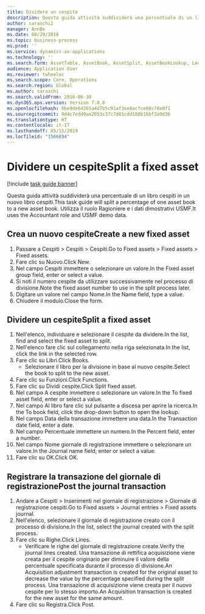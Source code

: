 ```yaml
---
title: Dividere un cespite
description: Questa guida attività suddividerà una percentuale di un libro cespiti in un nuovo libro cespiti.
author: saraschi2
manager: AnnBe
ms.date: 08/29/2018
ms.topic: business-process
ms.prod: ''
ms.service: dynamics-ax-applications
ms.technology: ''
ms.search.form: AssetTable, AssetBook, AssetSplit, AssetBookLookup, LedgerJournalTable, LedgerJournalTransAsset
audience: Application User
ms.reviewer: twheeloc
ms.search.scope: Core, Operations
ms.search.region: Global
ms.author: saraschi
ms.search.validFrom: 2016-06-30
ms.dyn365.ops.version: Version 7.0.0
ms.openlocfilehash: 6be9de64265a4d7b5c91af3ee8acfce80c78e0f1
ms.sourcegitcommit: 9d4c7edd0ae2053c37c7d81cdd180b16bf3a9d3b
ms.translationtype: HT
ms.contentlocale: it-IT
ms.lasthandoff: 05/15/2019
ms.locfileid: "1566894"
---
```

# <a name="split-a-fixed-asset"></a><span data-ttu-id="6926a-103">Dividere un cespite</span><span class="sxs-lookup"><span data-stu-id="6926a-103">Split a fixed asset</span></span>

[!include [task guide banner](../../includes/task-guide-banner.md)]

<span data-ttu-id="6926a-104">Questa guida attività suddividerà una percentuale di un libro cespiti in un nuovo libro cespiti.</span><span class="sxs-lookup"><span data-stu-id="6926a-104">This task guide will split a percentage of one asset book to a new asset book.</span></span>  <span data-ttu-id="6926a-105">Utilizza il ruolo Ragioniere e i dati dimostrativi USMF.</span><span class="sxs-lookup"><span data-stu-id="6926a-105">It uses the Accountant role and USMF demo data.</span></span>


## <a name="create-a-new-fixed-asset"></a><span data-ttu-id="6926a-106">Crea un nuovo cespite</span><span class="sxs-lookup"><span data-stu-id="6926a-106">Create a new fixed asset</span></span>
1. <span data-ttu-id="6926a-107">Passare a Cespiti > Cespiti > Cespiti.</span><span class="sxs-lookup"><span data-stu-id="6926a-107">Go to Fixed assets > Fixed assets > Fixed assets.</span></span>
2. <span data-ttu-id="6926a-108">Fare clic su Nuovo.</span><span class="sxs-lookup"><span data-stu-id="6926a-108">Click New.</span></span>
3. <span data-ttu-id="6926a-109">Nel campo Cespiti immettere o selezionare un valore.</span><span class="sxs-lookup"><span data-stu-id="6926a-109">In the Fixed asset group field, enter or select a value.</span></span>
4. <span data-ttu-id="6926a-110">Si noti il numero cespite da utilizzare successivamente nel processo di divisione.</span><span class="sxs-lookup"><span data-stu-id="6926a-110">Note the fixed asset number to use in the split process later.</span></span>
5. <span data-ttu-id="6926a-111">Digitare un valore nel campo Nome.</span><span class="sxs-lookup"><span data-stu-id="6926a-111">In the Name field, type a value.</span></span>
6. <span data-ttu-id="6926a-112">Chiudere il modulo.</span><span class="sxs-lookup"><span data-stu-id="6926a-112">Close the form.</span></span>

## <a name="split-a-fixed-asset"></a><span data-ttu-id="6926a-113">Dividere un cespite</span><span class="sxs-lookup"><span data-stu-id="6926a-113">Split a fixed asset</span></span>
1. <span data-ttu-id="6926a-114">Nell'elenco, individuare e selezionare il cespite da dividere.</span><span class="sxs-lookup"><span data-stu-id="6926a-114">In the list, find and select the fixed asset to split.</span></span>
2. <span data-ttu-id="6926a-115">Nell'elenco fare clic sul collegamento nella riga selezionata.</span><span class="sxs-lookup"><span data-stu-id="6926a-115">In the list, click the link in the selected row.</span></span>
3. <span data-ttu-id="6926a-116">Fare clic su Libri.</span><span class="sxs-lookup"><span data-stu-id="6926a-116">Click Books.</span></span>
    * <span data-ttu-id="6926a-117">Selezionare il libro per la divisione in base al nuovo cespite.</span><span class="sxs-lookup"><span data-stu-id="6926a-117">Select the book to split to the new asset.</span></span>  
4. <span data-ttu-id="6926a-118">Fare clic su Funzioni.</span><span class="sxs-lookup"><span data-stu-id="6926a-118">Click Functions.</span></span>
5. <span data-ttu-id="6926a-119">Fare clic su Dividi cespite.</span><span class="sxs-lookup"><span data-stu-id="6926a-119">Click Split fixed asset.</span></span>
6. <span data-ttu-id="6926a-120">Nel campo A cespite immettere o selezionare un valore.</span><span class="sxs-lookup"><span data-stu-id="6926a-120">In the To fixed asset field, enter or select a value.</span></span>
7. <span data-ttu-id="6926a-121">Nel campo Al libro fare clic sul pulsante a discesa per aprire la ricerca.</span><span class="sxs-lookup"><span data-stu-id="6926a-121">In the To book field, click the drop-down button to open the lookup.</span></span>
8. <span data-ttu-id="6926a-122">Nel campo Data della transazione immettere una data.</span><span class="sxs-lookup"><span data-stu-id="6926a-122">In the Transaction date field, enter a date.</span></span>
9. <span data-ttu-id="6926a-123">Nel campo Percentuale immettere un numero.</span><span class="sxs-lookup"><span data-stu-id="6926a-123">In the Percent field, enter a number.</span></span>
10. <span data-ttu-id="6926a-124">Nel campo Nome giornale di registrazione immettere o selezionare un valore.</span><span class="sxs-lookup"><span data-stu-id="6926a-124">In the Journal name field, enter or select a value.</span></span>
11. <span data-ttu-id="6926a-125">Fare clic su OK.</span><span class="sxs-lookup"><span data-stu-id="6926a-125">Click OK.</span></span>

## <a name="post-the-journal-transaction"></a><span data-ttu-id="6926a-126">Registrare la transazione del giornale di registrazione</span><span class="sxs-lookup"><span data-stu-id="6926a-126">Post the journal transaction</span></span>
1. <span data-ttu-id="6926a-127">Andare a Cespiti > Inserimenti nel giornale di registrazione > Giornale di registrazione cespiti.</span><span class="sxs-lookup"><span data-stu-id="6926a-127">Go to Fixed assets > Journal entries > Fixed assets journal.</span></span>
2. <span data-ttu-id="6926a-128">Nell'elenco, selezionare il giornale di registrazione creato con il processo di divisione.</span><span class="sxs-lookup"><span data-stu-id="6926a-128">In the list, select the journal created with the split process.</span></span>
3. <span data-ttu-id="6926a-129">Fare clic su Righe.</span><span class="sxs-lookup"><span data-stu-id="6926a-129">Click Lines.</span></span>
    * <span data-ttu-id="6926a-130">Verificare le righe del giornale di registrazione create.</span><span class="sxs-lookup"><span data-stu-id="6926a-130">Verify the journal lines created.</span></span>  <span data-ttu-id="6926a-131">Una transazione di rettifica acquisizione viene creata per il cespite originario per diminuire il valore della percentuale specificata durante il processo di divisione.</span><span class="sxs-lookup"><span data-stu-id="6926a-131">An Acquisition adjustment transaction is created for the original asset to decrease the value by the percentage specified during the split process.</span></span>  <span data-ttu-id="6926a-132">Una transazione di acquisizione viene creata per il nuovo cespite per lo stesso importo.</span><span class="sxs-lookup"><span data-stu-id="6926a-132">An Acquisition transaction is created for the new asset for the same amount.</span></span>  
4. <span data-ttu-id="6926a-133">Fare clic su Registra.</span><span class="sxs-lookup"><span data-stu-id="6926a-133">Click Post.</span></span>

